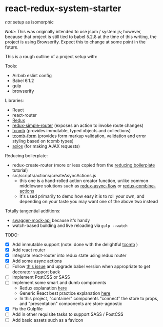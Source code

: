 # react-redux-system-starter
*not* setup as isomorphic

*Note:* This was originally intended to use jspm / system.js; however, because that project is still tied to babel 5.2.8 at the time of this writing, the project is using Browserify.  Expect this to change at some point in the future.

This is a rough outline of a project setup with:

Tools:

* Airbnb eslint config
* Babel 6.1.2
* gulp
* browserify

Libraries:

* React
* react-router
* [Redux](http://rackt.org/redux/)
* [redux-simple-router](https://github.com/rackt/redux-simple-router) (exposes an action to invoke route changes)
* [tcomb](https://github.com/gcanti/tcomb) (provides immutable, typed objects and collections)
* [tcomb-form](https://github.com/gcanti/tcomb-form) (provides form markup validation, validation and error styling based on tcomb types)
* [axios](https://github.com/mzabriskie/axios) (for making AJAX requests)

Reducing boilerplate:

* redux-create-router (more or less copied from the [reducing boilerplate](http://rackt.org/redux/docs/recipes/ReducingBoilerplate.html) tutorial)
* src/scripts/actions/createAsyncActions.js
    * this one is a hand-rolled action creator function, unlike common middleware solutions such as [redux-async-flow](https://www.npmjs.com/package/redux-async-flow) or [redux-combine-actions](https://www.npmjs.com/package/redux-combine-actions)
    * It's used primarily to demo how easy it is to roll your own, and depending on your taste you may want one of the above two instead

Totally tangential additions:

* [swagger-mock-api](https://github.com/dzdrazil/swagger-mock-api) because it's handy
* watch-based building and live reloading via `gulp --watch`

TODO:

- [x] Add immutable support (note: done with the delightful [tcomb](http://gcanti.github.io/tcomb/index.html) )
- [x] Add react router
- [x] Integrate react-router into redux state using redux router
- [x] Add some async actions
- [ ] Follow [this issue](https://phabricator.babeljs.io/T2645) and upgrade babel version when appropriate to get decorator support back
- [ ] Implement PostCSS or SASS
- [ ] Implement some smart and dumb components
  * Redux explanation [here](http://redux.js.org/docs/basics/UsageWithReact.html)
  * Generic React best practice explanation [here](https://medium.com/@dan_abramov/smart-and-dumb-components-7ca2f9a7c7d0)
  * In this project, "container" components "connect" the store to props, and "presentation" components are store-agnostic
- [x] Fix the Gulpfile
- [ ] Add in other requisite tasks to support SASS / PostCSS
- [ ] Add basic assets such as a favicon
